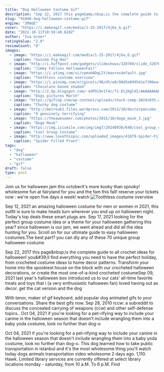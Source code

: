 ```yaml
---
title: "Dog Halloween Costume Gif"
description: "Sep 22, 2017 this page&amp;nbsp;is the complete guide to all crochet ideas for halloween! you&amp;#39;ll find everything you need to have the perfect holiday, from crocheted costume ideas to home decor patterns. Transform your home into the spookiest house on the block with our crocheted halloween decorations, or create the most one-of-a-kind crocheted costume"
slug: "91048-dog-halloween-costume-gif"
engine: "IMAGE"
cover: "https://i.makeagif.com/media/1-25-2017/4j6a_G.gif"
date: "2021-10-11T10:59:48.828Z"
author: "Iva Greer"
ratingValue: "2.9"
reviewCount: "8"
images:
  - image: "https://i.makeagif.com/media/1-25-2017/4j6a_G.gif"
    caption: "Guinea Pig Has"
  - image: "http://i.huffpost.com/gadgets/slideshows/320760/slide_320760_3061336_free.jpg"
    caption: "Jimmy Fallons HalloweenFail"
  - image: "https://i.ytimg.com/vi/cpmvHADqLIY/maxresdefault.jpg"
    caption: "Toothless costume overview"
  - image: "https://i.pinimg.com/originals/98/d5/e0/98d5e099541e7396ea476b46d29361b5.png"
    caption: "Chocolate based shaded"
  - image: "http://2.bp.blogspot.com/-4dPOi9v1T4c/T1-EtjKgldI/AAAAAAAAEZM/NfOUfl4zuUs/s1600/Shocked+dog+funny+animals+picture.jpg"
    caption: "Dogs pictures March"
  - image: "https://gifcop.com/wp-content/uploads/chuck-comp-1024x935.gif"
    caption: "Chucky dog costume"
  - image: "http://metrouk2.files.wordpress.com/2013/10/doctorpancake.jpg"
    caption: "9 genuinely terrifying"
  - image: "https://theawesomer.com/photos/2015/10/doge_mask_3.jpg"
    caption: "Doge Mask"
  - image: "https://img.izismile.com/img/img7/20140930/640/cool_group_costume_ideas_to_try_out_this_halloween_640_07.jpg"
    caption: "Cool Group Costume"
  - image: "http://www.lovethispic.com/uploaded_images/41879-Spider-Filled-Front-Yard.jpg"
    caption: "Spider Filled Front"
tags:
  - "dog"
  - "halloween"
  - "costume"
  - "gif"
draft: false
type: post
---
```


Join us for halloween jam this octoberit's more kooky than spooky! wholesome fun at fairyland for you and the fam this fall! reserve your tickets now : we're open five days a week! watch
![Toothless costume overview](https://i.ytimg.com/vi/cpmvHADqLIY/maxresdefault.jpg "Toothless costume overview")

Sep 12, 2021 an amazing halloween costume for men or women in 2021, this outfit is sure to make heads turn wherever you end up on halloween night. Today&#39;s top deals these smart plugs are. Sep 17, 2021 looking for the perfect group costume idea or a theme for your halloween gathering this year? since halloween is our jam, we went ahead and did all the idea hunting for you. Scroll on for our ultimate guide to easy halloween costumes.The best part? you can diy any of these 70 unique group halloween costume
<!--inArticleAds-->

<!--galleryOne-->

Sep 22, 2017 this page&amp;nbsp;is the complete guide to all crochet ideas for halloween! you&amp;#39;ll find everything you need to have the perfect holiday, from crocheted costume ideas to home decor patterns. Transform your home into the spookiest house on the block with our crocheted halloween decorations, or create the most one-of-a-kind crocheted costumeSep 09, 2021 last year's halloween box introduced us to our cats' all-time favorite treats and toys that i (a very enthusiastic halloween fan) loved having out as decor. get the cat version and the dog
<!--inArticleAds-->

<!--galleryTwo-->

With tenor, maker of gif keyboard, add popular dog animated gifs to your conversations. Share the best gifs now. Sep 28, 2010 rccw: a subreddit to discuss the concealed carrying of weapons (ccw) and other self-defense topics.. Oct 04, 2021 if you're looking for a pet-rifying way to include your canine in the halloween season that doesn't include wrangling them into a baby yoda costume, look no further than dog-o
<!--galleryThree-->

Oct 04, 2021 if you're looking for a pet-rifying way to include your canine in the halloween season that doesn't include wrangling them into a baby yoda costume, look no further than dog-o. This dog learned how to take public transportation in istanbul and it's the most wholesome thing you'll watch today dogs animals transportation video wholesome 2 days ago. 1,110. Hawk. Limited library services are currently offered at select library locations monday - saturday, from 10 a.M. To 6 p.M. Find